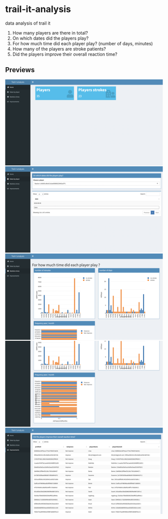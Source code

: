 # trail-it-analysis
data analysis of trail it

1) How many players are there in total?
2) On which dates did the players play?
3) For how much time did each player play? (number of days, minutes)
4) How many of the players are stroke patients?
5) Did the players improve their overall reaction time?

## Previews

![alt text](https://github.com/Jules-CLERC/trail-it-analysis/blob/main/www/previews/image_1.png?raw=true)
![alt text](https://github.com/Jules-CLERC/trail-it-analysis/blob/main/www/previews/image_2.png?raw=true)
![alt text](https://github.com/Jules-CLERC/trail-it-analysis/blob/main/www/previews/image_3.png?raw=true)
![alt text](https://github.com/Jules-CLERC/trail-it-analysis/blob/main/www/previews/image_4.png?raw=true)
![alt text](https://github.com/Jules-CLERC/trail-it-analysis/blob/main/www/previews/image_5.png?raw=true)
